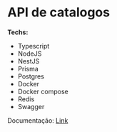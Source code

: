 <h1>API de catalogos</h1>


<strong>Techs:</strong>
<ul>
  <li>Typescript</li>
  <li>NodeJS</li>
  <li>NestJS</li>
  <li>Prisma</li>
  <li>Postgres</li>
  <li>Docker</li>
  <li>Docker compose</li>
  <li>Redis</li>
  <li>Swagger</li>
</ul>


<p>
  Documentação: 
  <a href="https://api-movies.alvimdev.tech/docs">Link</a>  
</p>
